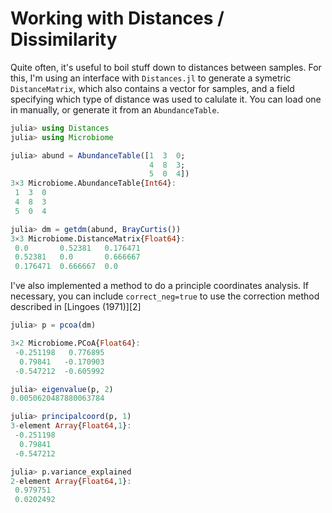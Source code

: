 # Working with Distances / Dissimilarity

Quite often, it's useful to boil stuff down to distances between samples. For
this, I'm using an interface with `Distances.jl` to generate a symetric
`DistanceMatrix`, which also contains a vector for samples, and a field
specifying which type of distance was used to calulate it. You can load one
in manually, or generate it from an `AbundanceTable`.

```julia
julia> using Distances
julia> using Microbiome

julia> abund = AbundanceTable([1  3  0;
                               4  8  3;
                               5  0  4])
3×3 Microbiome.AbundanceTable{Int64}:
 1  3  0
 4  8  3
 5  0  4

julia> dm = getdm(abund, BrayCurtis())
3×3 Microbiome.DistanceMatrix{Float64}:
 0.0       0.52381   0.176471
 0.52381   0.0       0.666667
 0.176471  0.666667  0.0
```

I've also implemented a method to do a principle coordinates analysis. If
necessary, you can include `correct_neg=true` to use the correction method
described in [Lingoes (1971)][2]

```julia
julia> p = pcoa(dm)

3×2 Microbiome.PCoA{Float64}:
 -0.251198   0.776895
  0.79841   -0.170903
 -0.547212  -0.605992

julia> eigenvalue(p, 2)
0.0050620487880063784

julia> principalcoord(p, 1)
3-element Array{Float64,1}:
 -0.251198
  0.79841
 -0.547212

julia> p.variance_explained
2-element Array{Float64,1}:
 0.979751
 0.0202492
```

